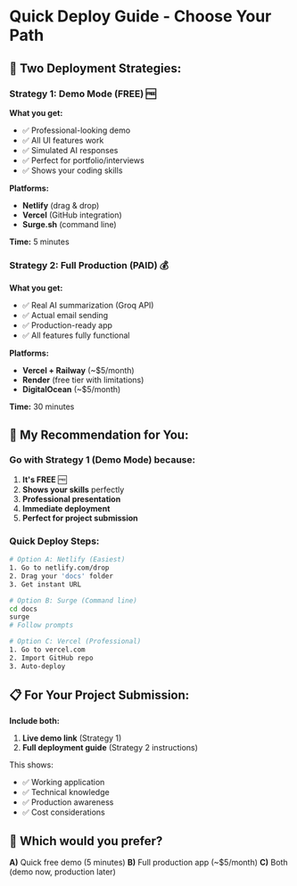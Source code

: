 # Quick Deploy Guide - Choose Your Path

## 🎯 **Two Deployment Strategies:**

### Strategy 1: Demo Mode (FREE) 🆓
**What you get:**
- ✅ Professional-looking demo
- ✅ All UI features work
- ✅ Simulated AI responses
- ✅ Perfect for portfolio/interviews
- ✅ Shows your coding skills

**Platforms:**
- **Netlify** (drag & drop)
- **Vercel** (GitHub integration)
- **Surge.sh** (command line)

**Time:** 5 minutes

### Strategy 2: Full Production (PAID) 💰
**What you get:**
- ✅ Real AI summarization (Groq API)
- ✅ Actual email sending
- ✅ Production-ready app
- ✅ All features fully functional

**Platforms:**
- **Vercel + Railway** (~$5/month)
- **Render** (free tier with limitations)
- **DigitalOcean** (~$5/month)

**Time:** 30 minutes

## 🚀 **My Recommendation for You:**

### Go with **Strategy 1 (Demo Mode)** because:

1. **It's FREE** 🆓
2. **Shows your skills** perfectly
3. **Professional presentation**
4. **Immediate deployment**
5. **Perfect for project submission**

### **Quick Deploy Steps:**

```bash
# Option A: Netlify (Easiest)
1. Go to netlify.com/drop
2. Drag your 'docs' folder
3. Get instant URL

# Option B: Surge (Command line)
cd docs
surge
# Follow prompts

# Option C: Vercel (Professional)
1. Go to vercel.com
2. Import GitHub repo
3. Auto-deploy
```

## 📋 **For Your Project Submission:**

**Include both:**
1. **Live demo link** (Strategy 1)
2. **Full deployment guide** (Strategy 2 instructions)

This shows:
- ✅ Working application
- ✅ Technical knowledge
- ✅ Production awareness
- ✅ Cost considerations

## 🤔 **Which would you prefer?**

**A)** Quick free demo (5 minutes)
**B)** Full production app (~$5/month)
**C)** Both (demo now, production later)